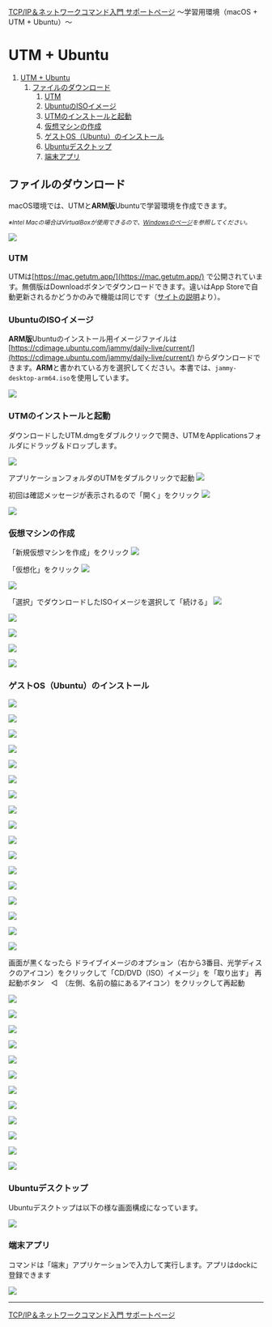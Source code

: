 
[TCP/IP＆ネットワークコマンド入門 サポートページ](https://nisim-m.github.io/tcpipcmdbook/) ～学習用環境（macOS + UTM + Ubuntu）～
# UTM + Ubuntu

<!-- TOC -->

1. [UTM + Ubuntu](#utm--ubuntu)
   1. [ファイルのダウンロード](#ファイルのダウンロード)
      1. [UTM](#utm)
      2. [UbuntuのISOイメージ](#ubuntuのisoイメージ)
      3. [UTMのインストールと起動](#utmのインストールと起動)
      4. [仮想マシンの作成](#仮想マシンの作成)
      5. [ゲストOS（Ubuntu）のインストール](#ゲストosubuntuのインストール)
      6. [Ubuntuデスクトップ](#ubuntuデスクトップ)
      7. [端末アプリ](#端末アプリ)

<!-- /TOC -->

## ファイルのダウンロード

macOS環境では、UTMと**ARM版**Ubuntuで学習環境を作成できます。

<small>*※Intel Macの場合はVirtualBoxが使用できるので、<a href="install-virtualbox.html">Windowsのページ</a>を参照してください。*</small>

![](images/2024-04-21-12-51-24.png)

### UTM

UTMは[https://mac.getutm.app/](https://mac.getutm.app/) で公開されています。無償版はDownloadボタンでダウンロードできます。違いはApp Storeで自動更新されるかどうかのみで機能は同じです（<a href="https://mac.getutm.app/#:~:text=difference">サイトの説明</a>より）。

### UbuntuのISOイメージ

**ARM版**Ubuntuのインストール用イメージファイルは [https://cdimage.ubuntu.com/jammy/daily-live/current/](https://cdimage.ubuntu.com/jammy/daily-live/current/) からダウンロードできます。**ARM**と書かれている方を選択してください。本書では、`jammy-desktop-arm64.iso`を使用しています。

![](images/2024-04-21-12-52-42.png)

### UTMのインストールと起動

ダウンロードしたUTM.dmgをダブルクリックで開き、UTMをApplicationsフォルダにドラッグ＆ドロップします。

![](images/2024-04-21-16-32-21.png)

アプリケーションフォルダのUTMをダブルクリックで起動
![](images/2024-04-21-16-34-19.png)

初回は確認メッセージが表示されるので「開く」をクリック
![](images/2024-04-21-16-34-57.png)

![](images/2024-04-21-16-36-24.png)

### 仮想マシンの作成

「新規仮想マシンを作成」をクリック
![](images/2024-04-21-16-45-26.png)

「仮想化」をクリック
![](images/2024-04-21-16-46-26.png)

![](images/2024-04-21-16-47-04.png)

「選択」でダウンロードしたISOイメージを選択して「続ける」
![](images/2024-04-21-16-55-42.png)


![](images/2024-04-21-16-51-25.png)

![](images/2024-04-21-16-52-13.png)

![](images/2024-04-21-16-53-10.png)


![](images/2024-04-21-16-58-14.png)

### ゲストOS（Ubuntu）のインストール

![](images/2024-04-21-16-59-05.png)

![](images/2024-04-21-16-59-28.png)

![](images/2024-04-21-17-01-28.png)

![](images/2024-04-21-17-01-57.png)

![](images/2024-04-21-17-03-36.png)

![](images/2024-04-21-17-05-46.png)

![](images/2024-04-21-17-08-03.png)

![](images/2024-04-21-17-10-04.png)

![](images/2024-04-21-17-11-56.png)

![](images/2024-04-21-17-13-28.png)

![](images/2024-04-21-17-14-48.png)

![](images/2024-04-21-17-23-38.png)

![](images/2024-04-21-17-25-26.png)

![](images/2024-04-21-17-27-18.png)

![](images/2024-04-21-17-34-37.png)

![](images/2024-04-21-17-35-11.png)

![](images/2024-04-21-17-37-14.png)



画面が黒くなったら
ドライブイメージのオプション（右から3番目、光学ディスクのアイコン）をクリックして「CD/DVD（ISO）イメージ」を「取り出す」
再起動ボタン　◁　（左側、名前の脇にあるアイコン）をクリックして再起動

![](images/2024-04-21-17-44-49.png)

![](images/2024-04-21-17-52-19.png)

![](images/2024-04-21-17-54-26.png)

![](images/2024-04-21-17-55-02.png)

![](images/2024-04-21-17-56-16.png)

![](images/2024-04-21-18-00-49.png)

![](images/2024-04-21-18-05-37.png)

![](images/2024-04-21-18-14-12.png)

![](images/2024-04-21-18-15-52.png)

![](images/2024-04-21-18-17-00.png)

![](images/2024-04-21-18-17-47.png)

![](images/2024-04-21-18-18-32.png)


### Ubuntuデスクトップ
Ubuntuデスクトップは以下の様な画面構成になっています。

![](images/2024-04-21-18-25-27.png)

### 端末アプリ

コマンドは「端末」アプリケーションで入力して実行します。アプリはdockに登録できます

![](images/2024-04-21-18-24-09.png)

----
[TCP/IP＆ネットワークコマンド入門 サポートページ](https://nisim-m.github.io/tcpipcmdbook/)
